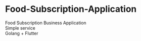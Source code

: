# Food-Subscription-Application
Food Subscription Business Application     
Simple service  
Golang + Flutter      
